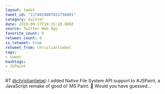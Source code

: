 ```yaml
---
layout: tweet
tweet_id: "1174024007831756801"
category: twitter
date: 2019-09-17T18:15:10.000Z
source: Twitter Web App
favorite_count: 0
retweet_count: 0
is_retweet: true
retweet_from: christianliebel
tags:
- tweet
hashtags:
- JSPaint
---
```


RT [@christianliebel](https://twitter.com/@christianliebel): I added Native File System API support to #JSPaint, a JavaScript remake of good ol’ MS Paint. 🎨 Would you have guessed…
